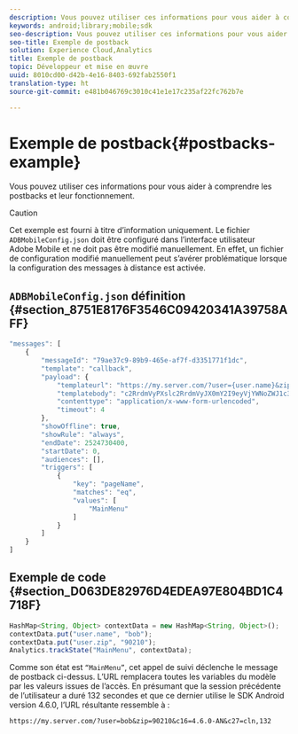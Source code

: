 ```yaml
---
description: Vous pouvez utiliser ces informations pour vous aider à comprendre les postbacks et leur fonctionnement.
keywords: android;library;mobile;sdk
seo-description: Vous pouvez utiliser ces informations pour vous aider à comprendre les postbacks et leur fonctionnement.
seo-title: Exemple de postback
solution: Experience Cloud,Analytics
title: Exemple de postback
topic: Développeur et mise en œuvre
uuid: 8010cd00-d42b-4e16-8403-692fab2550f1
translation-type: ht
source-git-commit: e481b046769c3010c41e1e17c235af22fc762b7e

---
```



# Exemple de postback{#postbacks-example}

Vous pouvez utiliser ces informations pour vous aider à comprendre les postbacks et leur fonctionnement.

>[!CAUTION]
>
>Cet exemple est fourni à titre d’information uniquement. Le fichier `ADBMobileConfig.json` doit être configuré dans l’interface utilisateur Adobe Mobile et ne doit pas être modifié manuellement. En effet, un fichier de configuration modifié manuellement peut s’avérer problématique lorsque la configuration des messages à distance est activée.

## `ADBMobileConfig.json` définition {#section_8751E8176F3546C09420341A39758AFF}

```js
"messages": [ 
    { 
        "messageId": "79ae37c9-89b9-465e-af7f-d3351771f1dc", 
        "template": "callback", 
        "payload": {  
            "templateurl": "https://my.server.com/?user={user.name}&zip={user.zip}&c16={%sdkver%}&c27=cln,{a.PrevSessionLength}", 
            "templatebody": "c2RrdmVyPXslc2RrdmVyJX0mY2I9eyVjYWNoZWJ1c3QlfSZjbGllbnRJZD17bi5jbGllbnQuaWR9JnRzPXsldGltZXN0YW1wVSV9JnRzej17JXRpbWVzdGFtcFolfQ==", 
            "contenttype": "application/x-www-form-urlencoded",  
            "timeout": 4 
        }, 
        "showOffline": true, 
        "showRule": "always", 
        "endDate": 2524730400, 
        "startDate": 0, 
        "audiences": [], 
        "triggers": [ 
            { 
                "key": "pageName", 
                "matches": "eq", 
                "values": [ 
                    "MainMenu" 
                ] 
            } 
        ] 
    } 
] 
```

## Exemple de code {#section_D063DE82976D4EDEA97E804BD1C4718F}

```js
HashMap<String, Object> contextData = new HashMap<String, Object>(); 
contextData.put("user.name", "bob"); 
contextData.put("user.zip", "90210"); 
Analytics.trackState("MainMenu", contextData);
```

Comme son état est `“MainMenu”`, cet appel de suivi déclenche le message de postback ci-dessus. L’URL remplacera toutes les variables du modèle par les valeurs issues de l’accès. En présumant que la session précédente de l’utilisateur a duré 132 secondes et que ce dernier utilise le SDK Android version 4.6.0, l’URL résultante ressemble à :

`https://my.server.com/?user=bob&zip=90210&c16=4.6.0-AN&c27=cln,132`
